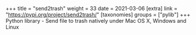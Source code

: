 +++
title = "send2trash"
weight = 33
date = 2021-03-06
[extra]
link = "https://pypi.org/project/send2trash/"
[taxonomies]
groups = ["pylib"]
+++
Python library - Send file to trash natively under Mac OS X, Windows and Linux

